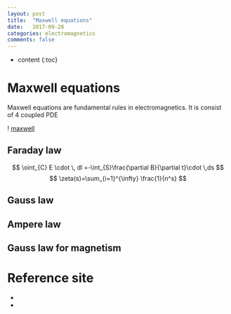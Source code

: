 ```yaml
---
layout: post
title:  "Maxwell equations"
date:   2017-09-28
categories: electromagnetics
comments: false
---
```


<script type="text/javascript" src="http://cdn.mathjax.org/mathjax/latest/MathJax.js?config=TeX-AMS-MML_HTMLorMML"></script>

* content
{:toc}

# Maxwell equations
Maxwell equations are fundamental rules in electromagnetics. It is consist of 4 coupled PDE   

! [maxwell](https://github.com/HanulK/HanulK.github.io/blob/master/pictures/maxwell1.PNG?raw=true)

## Faraday law

$$ \oint_{C} E \cdot \, dl =-\int_{S}\frac{\partial B}{\partial t}\cdot \,ds $$
$$ \zeta(s)=\sum_{i=1}^{\infty} \frac{1}{n^s} $$

## Gauss law

## Ampere law

## Gauss law for magnetism

# Reference site
* []()
* []()

